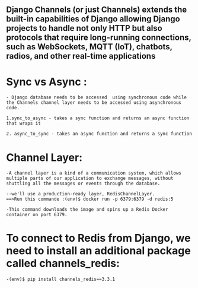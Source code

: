 ## Django Channels (or just Channels) extends the built-in capabilities of Django allowing Django projects to handle not only HTTP but also protocols that require long-running connections, such as WebSockets, MQTT (IoT), chatbots, radios, and other real-time applications


# Sync vs Async : 
    - Django database needs to be accessed  using synchronous code while the Channels channel layer needs to be accessed using asynchronous code.

    1.sync_to_async - takes a sync function and returns an async function that wraps it

    2. async_to_sync - takes an async function and returns a sync function

# Channel Layer:
    -A channel layer is a kind of a communication system, which allows multiple parts of our application to exchange messages, without shuttling all the messages or events through the database.

    --we'll use a production-ready layer, RedisChannelLayer.
    ==>Run this commande :(env)$ docker run -p 6379:6379 -d redis:5

    -This command downloads the image and spins up a Redis Docker container on port 6379.

# To connect to Redis from Django, we need to install an additional package called channels_redis:
    -(env)$ pip install channels_redis==3.3.1






